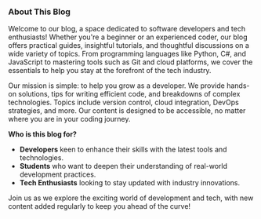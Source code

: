 ### About This Blog

Welcome to our blog, a space dedicated to software developers and tech enthusiasts! Whether you're a beginner or an experienced coder, our blog offers practical guides, insightful tutorials, and thoughtful discussions on a wide variety of topics. From programming languages like Python, C#, and JavaScript to mastering tools such as Git and cloud platforms, we cover the essentials to help you stay at the forefront of the tech industry.

Our mission is simple: to help you grow as a developer. We provide hands-on solutions, tips for writing efficient code, and breakdowns of complex technologies. Topics include version control, cloud integration, DevOps strategies, and more. Our content is designed to be accessible, no matter where you are in your coding journey.

**Who is this blog for?**  
- **Developers** keen to enhance their skills with the latest tools and technologies.  
- **Students** who want to deepen their understanding of real-world development practices.  
- **Tech Enthusiasts** looking to stay updated with industry innovations.

Join us as we explore the exciting world of development and tech, with new content added regularly to keep you ahead of the curve!